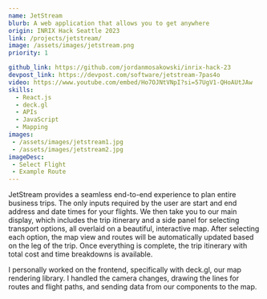```yaml
---
name: JetStream
blurb: A web application that allows you to get anywhere
origin: INRIX Hack Seattle 2023
link: /projects/jetstream/
image: /assets/images/jetstream.png
priority: 1

github_link: https://github.com/jordanmosakowski/inrix-hack-23
devpost_link: https://devpost.com/software/jetstream-7pas4o
video: https://www.youtube.com/embed/Ho7OJNtVNpI?si=57UgV1-QHoAUtJAw
skills: 
  - React.js
  - deck.gl
  - APIs
  - JavaScript
  - Mapping
images:
 - /assets/images/jetstream1.jpg
 - /assets/images/jetstream2.jpg
imageDesc:
 - Select Flight
 - Example Route
---
```


JetStream provides a seamless end-to-end experience to plan entire business trips. The only inputs required by the user are start and end address and date times for your flights. We then take you to our main display, which includes the trip itinerary and a side panel for selecting transport options, all overlaid on a beautiful, interactive map. After selecting each option, the map view and routes will be automatically updated based on the leg of the trip. Once everything is complete, the trip itinerary with total cost and time breakdowns is available.

I personally worked on the frontend, specifically with deck.gl, our map rendering library. I handled the camera changes, drawing the lines for routes and flight paths, and sending data from our components to the map.